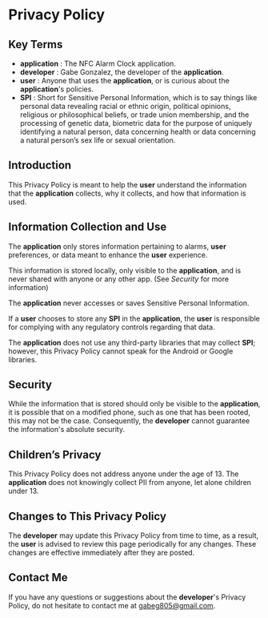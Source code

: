 # Privacy Policy


## Key Terms

- **application** : The NFC Alarm Clock application.
- **developer** : Gabe Gonzalez, the developer of the **application**.
- **user** : Anyone that uses the **application**, or is curious about the **application**'s policies.
- **SPI** : Short for Sensitive Personal Information, which is to say things like personal data revealing racial or ethnic origin, political opinions, religious or philosophical beliefs, or trade union membership, and the processing of genetic data, biometric data for the purpose of uniquely identifying a natural person, data concerning health or data concerning a natural person’s sex life or sexual orientation.


## Introduction

This Privacy Policy is meant to help the **user** understand the information that the **application** collects, why it collects, and how that information is used.


## Information Collection and Use

The **application** only stores information pertaining to alarms, **user** preferences, or data meant to enhance the **user** experience.

This information is stored locally, only visible to the **application**, and is never shared with anyone or any other app. (See _Security_ for more information)

The **application** never accesses or saves Sensitive Personal Information.

If a **user** chooses to store any **SPI** in the **application**, the **user** is responsible for complying with any regulatory controls regarding that data.

The **application** does not use any third-party libraries that may collect **SPI**; however, this Privacy Policy cannot speak for the Android or Google libraries.


## Security

While the information that is stored should only be visible to the **application**, it is possible that on a modified phone, such as one that has been rooted, this may not be the case. Consequently, the **developer** cannot guarantee the information's absolute security.


## Children’s Privacy

This Privacy Policy does not address anyone under the age of 13. The **application** does not knowingly collect PII from anyone, let alone children under 13.


## Changes to This Privacy Policy

The **developer** may update this Privacy Policy from time to time, as a result, the **user** is advised to review this page periodically for any changes. These changes are effective immediately after they are posted.


## Contact Me

If you have any questions or suggestions about the **developer**'s Privacy Policy, do not hesitate to contact me at gabeg805@gmail.com.

